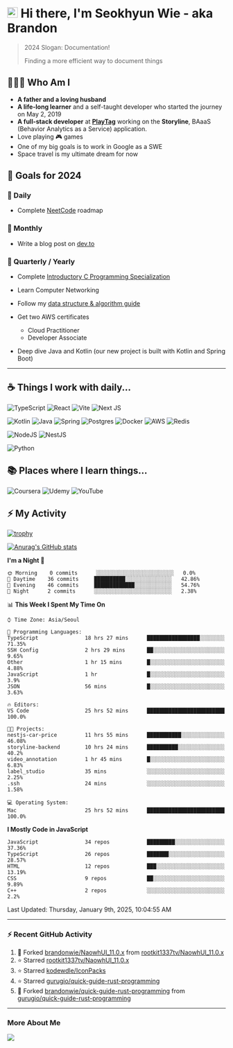 # <img src='https://qpluspicture.oss-cn-beijing.aliyuncs.com/6LjjQA/Hi.gif' alt='Hi' width="24"/> Hi there, I'm Seokhyun Wie - aka Brandon

> 2024 Slogan: Documentation!
>
> Finding a more efficient way to document things

## 🧑🏻‍💻 Who Am I

- **A father and a loving husband**
- **A life-long learner** and a self-taught developer who started the journey on May 2, 2019
- **A full-stack developer** at [**PlayTag**](https://playtag.ai/) working on the **Storyline**, BAaaS (Behavior Analytics as a Service) application.
- Love playing 🎮 games
- One of my big goals is to work in Google as a SWE
- Space travel is my ultimate dream for now

## 🥅 Goals for 2024

### 📅 Daily

- Complete [NeetCode](https://neetcode.io/) roadmap

### 📅 Monthly

- Write a blog post on [dev.to](https://dev.to/brandonwie)

### 📅 Quarterly / Yearly

- Complete [Introductory C Programming Specialization
  ](https://www.coursera.org/specializations/c-programming)
- Learn Computer Networking
- Follow my [data structure & algorithm guide](https://www.notion.so/brandonwie/How-to-Get-a-Software-Engineer-Job-at-Google-and-Other-Top-Tech-Companies-fc46fa68254449c49472c84584905409)

- Get two AWS certificates

  - Cloud Practitioner
  - Developer Associate

- Deep dive Java and Kotlin (our new project is built with Kotlin and Spring Boot)

---

## ☕️ Things I work with daily...

![TypeScript](https://img.shields.io/badge/typescript-%23007ACC.svg?style=for-the-badge&logo=typescript&logoColor=white) ![React](https://img.shields.io/badge/react-%2320232a.svg?style=for-the-badge&logo=react&logoColor=%2361DAFB) ![Vite](https://img.shields.io/badge/vite-%23646CFF.svg?style=for-the-badge&logo=vite&logoColor=white) ![Next JS](https://img.shields.io/badge/Next-black?style=for-the-badge&logo=next.js&logoColor=white)

![Kotlin](https://img.shields.io/badge/kotlin-%237F52FF.svg?style=for-the-badge&logo=kotlin&logoColor=white) ![Java](https://img.shields.io/badge/java-%23ED8B00.svg?style=for-the-badge&logo=openjdk&logoColor=white) ![Spring](https://img.shields.io/badge/spring-%236DB33F.svg?style=for-the-badge&logo=spring&logoColor=white) ![Postgres](https://img.shields.io/badge/postgres-%23316192.svg?style=for-the-badge&logo=postgresql&logoColor=white) ![Docker](https://img.shields.io/badge/docker-%230db7ed.svg?style=for-the-badge&logo=docker&logoColor=white) ![AWS](https://img.shields.io/badge/AWS-%23FF9900.svg?style=for-the-badge&logo=amazon-aws&logoColor=white) ![Redis](https://img.shields.io/badge/redis-%23DD0031.svg?style=for-the-badge&logo=redis&logoColor=white)

![NodeJS](https://img.shields.io/badge/node.js-6DA55F?style=for-the-badge&logo=node.js&logoColor=white) ![NestJS](https://img.shields.io/badge/nestjs-%23E0234E.svg?style=for-the-badge&logo=nestjs&logoColor=white)

![Python](https://img.shields.io/badge/python-3670A0?style=for-the-badge&logo=python&logoColor=ffdd54)

## 📚 Places where I learn things...

![Coursera](https://img.shields.io/badge/Coursera-%230056D2.svg?style=for-the-badge&logo=Coursera&logoColor=white) ![Udemy](https://img.shields.io/badge/Udemy-A435F0?style=for-the-badge&logo=Udemy&logoColor=white) ![YouTube](https://img.shields.io/badge/YouTube-%23FF0000.svg?style=for-the-badge&logo=YouTube&logoColor=white)

## ⚡ My Activity

[![trophy](https://github-profile-trophy.vercel.app/?username=brandonwie&theme=onedark&column=3&row=2)](https://github.com/ryo-ma/github-profile-trophy)

<!-- GitHub Stats -->

[![Anurag's GitHub stats](https://github-readme-stats.vercel.app/api?username=brandonwie&show_icons=true&title_color=ffc857&icon_color=8ac926&text_color=daf7dc&bg_color=151515&hide=stars&custom_title=Brandon's GitHub Stats)](https://github.com/anuraghazra/github-readme-stats)

<!--START_SECTION:waka-->

**I'm a Night 🦉**

```text
🌞 Morning    0 commits      ░░░░░░░░░░░░░░░░░░░░░░░░░   0.0%
🌆 Daytime    36 commits     ██████████░░░░░░░░░░░░░░░   42.86%
🌃 Evening    46 commits     █████████████░░░░░░░░░░░░   54.76%
🌙 Night      2 commits      ░░░░░░░░░░░░░░░░░░░░░░░░░   2.38%

```

📊 **This Week I Spent My Time On**

```text
⌚︎ Time Zone: Asia/Seoul

💬 Programming Languages:
TypeScript               18 hrs 27 mins      █████████████████░░░░░░░░   71.35%
SSH Config               2 hrs 29 mins       ██░░░░░░░░░░░░░░░░░░░░░░░   9.65%
Other                    1 hr 15 mins        █░░░░░░░░░░░░░░░░░░░░░░░░   4.88%
JavaScript               1 hr                █░░░░░░░░░░░░░░░░░░░░░░░░   3.9%
JSON                     56 mins             █░░░░░░░░░░░░░░░░░░░░░░░░   3.63%

🔥 Editors:
VS Code                  25 hrs 52 mins      █████████████████████████   100.0%

🐱‍💻 Projects:
nestjs-car-price         11 hrs 55 mins      ███████████░░░░░░░░░░░░░░   46.08%
storyline-backend        10 hrs 24 mins      ██████████░░░░░░░░░░░░░░░   40.2%
video_annotation         1 hr 45 mins        █░░░░░░░░░░░░░░░░░░░░░░░░   6.83%
label_studio             35 mins             ░░░░░░░░░░░░░░░░░░░░░░░░░   2.25%
.ssh                     24 mins             ░░░░░░░░░░░░░░░░░░░░░░░░░   1.58%

💻 Operating System:
Mac                      25 hrs 52 mins      █████████████████████████   100.0%

```

**I Mostly Code in JavaScript**

```text
JavaScript               34 repos            █████████░░░░░░░░░░░░░░░░   37.36%
TypeScript               26 repos            ███████░░░░░░░░░░░░░░░░░░   28.57%
HTML                     12 repos            ███░░░░░░░░░░░░░░░░░░░░░░   13.19%
CSS                      9 repos             ██░░░░░░░░░░░░░░░░░░░░░░░   9.89%
C++                      2 repos             ░░░░░░░░░░░░░░░░░░░░░░░░░   2.2%

```

<!--END_SECTION:waka-->

<!--RECENT_ACTIVITY:last_update-->
Last Updated: Thursday, January 9th, 2025, 10:04:55 AM
<!--RECENT_ACTIVITY:last_update_end-->

---

### ⚡ Recent GitHub Activity

<!--RECENT_ACTIVITY:start-->

1. 🔱 Forked [brandonwie/NaowhUI_11.0.x](https://github.com/brandonwie/NaowhUI_11.0.x) from [rootkit1337tv/NaowhUI_11.0.x](https://github.com/rootkit1337tv/NaowhUI_11.0.x)
2. ⭐ Starred [rootkit1337tv/NaowhUI_11.0.x](https://github.com/rootkit1337tv/NaowhUI_11.0.x)
3. ⭐ Starred [kodewdle/IconPacks](https://github.com/kodewdle/IconPacks)
4. ⭐ Starred [gurugio/quick-guide-rust-programming](https://github.com/gurugio/quick-guide-rust-programming)
5. 🔱 Forked [brandonwie/quick-guide-rust-programming](https://github.com/brandonwie/quick-guide-rust-programming) from [gurugio/quick-guide-rust-programming](https://github.com/gurugio/quick-guide-rust-programming)
<!--RECENT_ACTIVITY:end-->

[youtube]: https://www.youtube.com/channel/UC7tk3UT7nn3cZNC2KBdb-4Q
[linkedin]: https://linkedin.com/in/brandonwie
[twitter]: https://twitter.com/brandonwie

---

### More About Me

[<img src="https://ziadoua.github.io/m3-Markdown-Badges/badges/LinkedIn/linkedin1.svg" />][linkedin]
